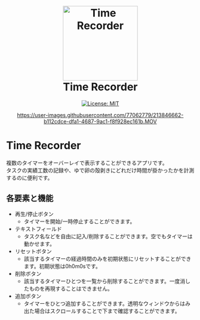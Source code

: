<h1 align="center">
  <br>
  <img src="https://user-images.githubusercontent.com/77062779/213844757-9ef00924-45a9-4385-b796-e8c90c33abd2.png" alt="Time Recorder" width="200">
  <br>
  Time Recorder
  <br>
</h1>

<div align="center">

[![License: MIT](https://img.shields.io/badge/License-MIT-yellow.svg)](https://opensource.org/licenses/MIT)

</div>

<div align="center">

https://user-images.githubusercontent.com/77062779/213846662-b112cdce-dfa1-4687-9ac1-f8f928ec161b.MOV

</div>



# Time Recorder

複数のタイマーをオーバーレイで表示することができるアプリです。</br>
タスクの実績工数の記録や、ゆで卵の殻剥きにどれだけ時間が掛かったかを計測するのに便利です。



## 各要素と機能

- 再生/停止ボタン
  - タイマーを開始/一時停止することができます。
- テキストフィールド
  - タスク名などを自由に記入/削除することができます。空でもタイマーは動かせます。
- リセットボタン
  - 該当するタイマーの経過時間のみを初期状態にリセットすることができます。初期状態は0h0m0sです。
- 削除ボタン
  - 該当するタイマーひとつを一覧から削除することができます。一度消したものを再現することはできません。
- 追加ボタン
  - タイマーをひとつ追加することができます。透明なウィンドウからはみ出た場合はスクロールすることで下まで確認することができます。
